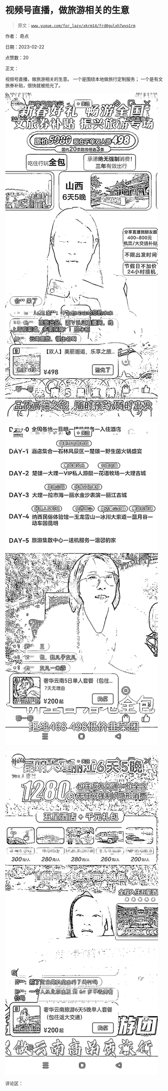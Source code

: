 # 视频号直播，做旅游相关的生意

> 原文：[`www.yuque.com/for_lazy/xkrm14/frd8gulxh7wyo1rm`](https://www.yuque.com/for_lazy/xkrm14/frd8gulxh7wyo1rm)

作者： 奇点

日期：2023-02-22

点赞数：20

正文：

视频号直播，做旅游相关的生意。 一个是围绕本地做旅行定制服务； 一个是有文旅券补贴，很快就被抢光了。

![](img/ce30274085186c7e81e5e75da308a728.png)

![](img/9bcfc50d902977d3e62f09ced270ba53.png)

![](img/f5f3cfc5a7b2258c35c78829dae3f00f.png)

评论区：



